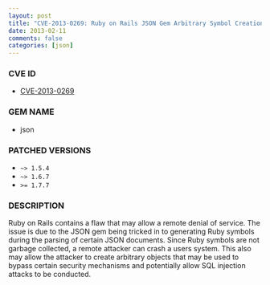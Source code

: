 ```yaml
---
layout: post
title: "CVE-2013-0269: Ruby on Rails JSON Gem Arbitrary Symbol Creation Remote DoS"
date: 2013-02-11
comments: false
categories: [json]
---
```


### CVE ID

* [CVE-2013-0269](http://direct.osvdb.org/show/osvdb/90074)

### GEM NAME

* json

### PATCHED VERSIONS

* `~> 1.5.4`
* `~> 1.6.7`
* `>= 1.7.7`

### DESCRIPTION

Ruby on Rails contains a flaw that may allow a remote denial of service.
The issue is due to the JSON gem being tricked in to generating Ruby symbols
during the parsing of certain JSON documents. Since Ruby symbols are not
garbage collected, a remote attacker can crash a users system. This also may
allow the attacker to create arbitrary objects that may be used to bypass
certain security mechanisms and potentially allow SQL injection attacks to
be conducted.

